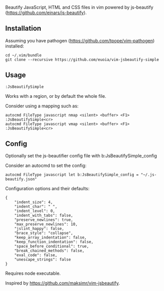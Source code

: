 Beautify JavaScript, HTML and CSS files in vim powered by js-beautify (https://github.com/einars/js-beautify).

Installation
---
Assuming you have pathogen (https://github.com/tpope/vim-pathogen) installed:

    cd ~/.vim/bundle
    git clone --recursive https://github.com/euoia/vim-jsbeautify-simple

Usage
---

    :JsBeautifySimple

Works with a region, or by default the whole file.

Consider using a mapping such as:

    autocmd FileType javascript nmap <silent> <buffer> <F1> :JsBeautifySimple<cr>
    autocmd FileType javascript vmap <silent> <buffer> <F1> :JsBeautifySimple<cr>

Config
---
Optionally set the js-beautifier config file with b:JsBeautifySimple_config

Consider an autocmd to set the config:

    autocmd FileType javascript let b:JsBeautifySimple_config = "~/.js-beautify.json"

Configuration options and their defaults:

    {
        "indent_size": 4,
        "indent_char": " ",
        "indent_level": 0,
        "indent_with_tabs": false,
        "preserve_newlines": true,
        "max_preserve_newlines": 10,
        "jslint_happy": false,
        "brace_style": "collapse",
        "keep_array_indentation": false,
        "keep_function_indentation": false,
        "space_before_conditional": true,
        "break_chained_methods": false,
        "eval_code": false,
        "unescape_strings": false
    }

Requires node executable.

Inspired by https://github.com/maksimr/vim-jsbeautify.
